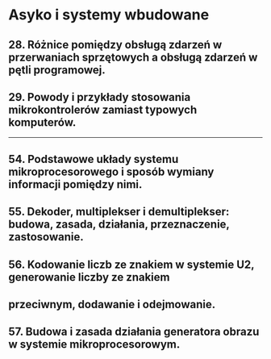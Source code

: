 # Asyko i systemy wbudowane

## 28. Różnice pomiędzy obsługą zdarzeń w przerwaniach sprzętowych a obsługą zdarzeń w pętli programowej.
## 29. Powody i przykłady stosowania mikrokontrolerów zamiast typowych komputerów. 
---
## 54. Podstawowe układy systemu mikroprocesorowego i sposób wymiany informacji pomiędzy nimi.
## 55. Dekoder, multiplekser i demultiplekser: budowa, zasada, działania, przeznaczenie, zastosowanie.
## 56. Kodowanie liczb ze znakiem w systemie U2, generowanie liczby ze znakiem
## przeciwnym, dodawanie i odejmowanie.
## 57. Budowa i zasada działania generatora obrazu w systemie mikroprocesorowym. 
